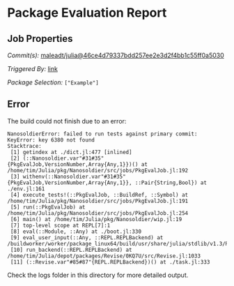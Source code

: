 # Package Evaluation Report

## Job Properties

*Commit(s):* [maleadt/julia@46ce4d79337bdd257ee2e3d2f4bb1c55ff0a5030](https://github.com/maleadt/julia/commit/46ce4d79337bdd257ee2e3d2f4bb1c55ff0a5030)

*Triggered By:* [link](https://www.test.com)

*Package Selection:* `["Example"]`

## Error

The build could not finish due to an error:

```
NanosoldierError: failed to run tests against primary commit: KeyError: key 6380 not found
Stacktrace:
 [1] getindex at ./dict.jl:477 [inlined]
 [2] (::Nanosoldier.var"#31#35"{PkgEvalJob,VersionNumber,Array{Any,1}})() at /home/tim/Julia/pkg/Nanosoldier/src/jobs/PkgEvalJob.jl:192
 [3] withenv(::Nanosoldier.var"#31#35"{PkgEvalJob,VersionNumber,Array{Any,1}}, ::Pair{String,Bool}) at ./env.jl:161
 [4] execute_tests!(::PkgEvalJob, ::BuildRef, ::Symbol) at /home/tim/Julia/pkg/Nanosoldier/src/jobs/PkgEvalJob.jl:191
 [5] run(::PkgEvalJob) at /home/tim/Julia/pkg/Nanosoldier/src/jobs/PkgEvalJob.jl:254
 [6] main() at /home/tim/Julia/pkg/Nanosoldier/wip.jl:19
 [7] top-level scope at REPL[7]:1
 [8] eval(::Module, ::Any) at ./boot.jl:330
 [9] eval_user_input(::Any, ::REPL.REPLBackend) at /buildworker/worker/package_linux64/build/usr/share/julia/stdlib/v1.3/REPL/src/REPL.jl:86
 [10] run_backend(::REPL.REPLBackend) at /home/tim/Julia/depot/packages/Revise/0KQ7U/src/Revise.jl:1033
 [11] (::Revise.var"#85#87"{REPL.REPLBackend})() at ./task.jl:333
```

Check the logs folder in this directory for more detailed output.

